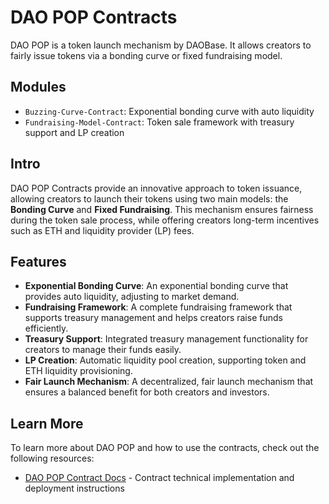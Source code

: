# DAO POP Contracts

DAO POP is a token launch mechanism by DAOBase. It allows creators to fairly issue tokens via a bonding curve or fixed fundraising model.

## Modules
- `Buzzing-Curve-Contract`: Exponential bonding curve with auto liquidity
- `Fundraising-Model-Contract`: Token sale framework with treasury support and LP creation

## Intro

DAO POP Contracts provide an innovative approach to token issuance, allowing creators to launch their tokens using two main models: the **Bonding Curve** and **Fixed Fundraising**. This mechanism ensures fairness during the token sale process, while offering creators long-term incentives such as ETH and liquidity provider (LP) fees.

## Features

- **Exponential Bonding Curve**: An exponential bonding curve that provides auto liquidity, adjusting to market demand.
- **Fundraising Framework**: A complete fundraising framework that supports treasury management and helps creators raise funds efficiently.
- **Treasury Support**: Integrated treasury management functionality for creators to manage their funds easily.
- **LP Creation**: Automatic liquidity pool creation, supporting token and ETH liquidity provisioning.
- **Fair Launch Mechanism**: A decentralized, fair launch mechanism that ensures a balanced benefit for both creators and investors.

## Learn More

To learn more about DAO POP and how to use the contracts, check out the following resources:
- [DAO POP Contract Docs](https://github.com/DAOBase-AI/dao-pop-contracts/blob/main/Buzzing-Curve-Contract/V2/README.md) - Contract technical implementation and deployment instructions
